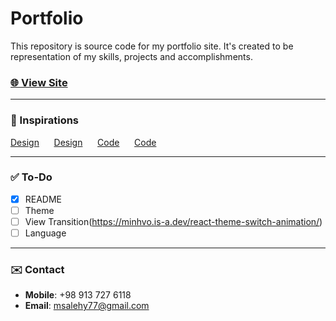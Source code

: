 # Portfolio

This repository is source code for my portfolio site. It's created to be representation of my skills, projects and accomplishments.

### [🌐 View Site](https://mohammad-salehi.vercel.app/)

---

### 🙏 Inspirations

[Design](https://dribbble.com/shots/14013010-Folio-Designer-Portfolio-Kit-Animation)
&nbsp;&nbsp;&nbsp;&nbsp;
[Design](https://dribbble.com/shots/422424-Skills-Dark)
&nbsp;&nbsp;&nbsp;&nbsp;
[Code](https://codepen.io/sergiopedercini/pen/jmKdbj)
&nbsp;&nbsp;&nbsp;&nbsp;
[Code](https://dev.to/joeattardi/let-s-make-a-css-cube-1fed)

---

### ✅ To-Do

- [x] README
- [ ] Theme
- [ ] View Transition(https://minhvo.is-a.dev/react-theme-switch-animation/)
- [ ] Language

---

### ✉️ Contact

- **Mobile**: +98 913 727 6118
- **Email**: msalehy77@gmail.com
